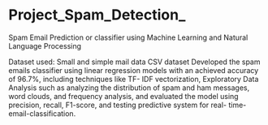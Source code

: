 # Project_Spam_Detection_
Spam Email Prediction or classifier using Machine Learning and Natural Language Processing

Dataset used: Small and simple mail data CSV dataset
Developed the spam emails classifier using linear regression models with an achieved accuracy of 96.7%, including techniques like TF- IDF vectorization, Exploratory Data Analysis such as analyzing the distribution of spam and ham messages, word clouds, and frequency analysis, and evaluated the model using precision, recall, F1-score, and testing predictive system for real- time-email-classification.

